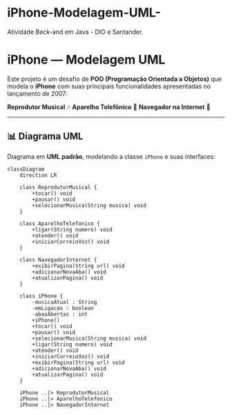 # iPhone-Modelagem-UML-
Atividade Beck-and em Java - DIO e Santander.

# iPhone — Modelagem UML

Este projeto é um desafio de **POO (Programação Orientada a Objetos)** que modela o **iPhone** com suas principais funcionalidades apresentadas no lançamento de 2007:

**Reprodutor Musical** 🎶
**Aparelho Telefônico** 📱
**Navegador na Internet** 🧭

---

## 📊 Diagrama UML

Diagrama em **UML padrão**, modelando a classe `iPhone` e suas interfaces:

```mermaid
classDiagram
    direction LR

    class ReprodutorMusical {
        +tocar() void
        +pausar() void
        +selecionarMusica(String musica) void
    }

    class AparelhoTelefonico {
        +ligar(String numero) void
        +atender() void
        +iniciarCorreioVoz() void
    }

    class NavegadorInternet {
        +exibirPagina(String url) void
        +adicionarNovaAba() void
        +atualizarPagina() void
    }

    class iPhone {
        -musicaAtual : String
        -emLigacao : boolean
        -abasAbertas : int
        +iPhone()
        +tocar() void
        +pausar() void
        +selecionarMusica(String musica) void
        +ligar(String numero) void
        +atender() void
        +iniciarCorreioVoz() void
        +exibirPagina(String url) void
        +adicionarNovaAba() void
        +atualizarPagina() void
    }

    iPhone ..|> ReprodutorMusical
    iPhone ..|> AparelhoTelefonico
    iPhone ..|> NavegadorInternet
